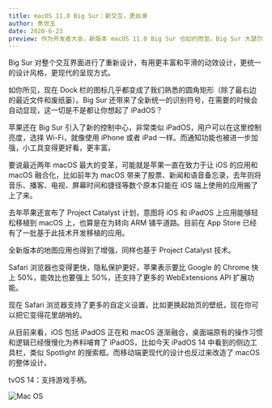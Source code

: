 ```yaml
---
title: macOS 11.0 Big Sur：新交互，更丝滑
author: 焦世玉
date: 2020-6-23
preview: 作为开发者大会，新版本 macOS 11.0 Big Sur 也如约而至。Big Sur 大瑟尔是美国加州一号公路，也是美国西海岸一道非常美丽的风景线。
---
```



Big Sur 对整个交互界面进行了重新设计，有用更丰富和平滑的动效设计，更统一的设计风格，更现代的呈现方式。



如你所见，现在 Dock 栏的图标几乎都变成了我们熟悉的圆角矩形（除了最右边的最近文件和废纸篓）。Big Sur 还带来了全新统一的识别符号，在需要的时候会自动显现，这一切是不是都让你想起了 iPadOS？

苹果还在 Big Sur 引入了新的控制中心，非常类似 iPadOS，用户可以在这里控制亮度，选择 Wi-Fi，就像使用 iPhone 或者 iPad 一样。而通知功能也被进一步加强，小工具变得更好看，更丰富。



要说最近两年 macOS 最大的变革，可能就是苹果一直在致力于让 iOS 的应用和 macOS 融合化，比如前年为 macOS 带来了股票、新闻和语音备忘录，去年则将音乐、播客、电视、屏幕时间和捷径等数个原本只能在 iOS 端上使用的应用搬了上了来。

去年苹果还宣布了 Project Catalyst 计划，意图将 iOS 和 iPadOS 上应用能够轻松移植到 macOS 上，也算是在为转向 ARM 铺平道路。目前在 App Store 已经有了一批基于此技术开发移植的应用。

全新版本的地图应用也得到了增强，同样也基于 Project Catalyst 技术。



Safari 浏览器也变得更快，隐私保护更好，苹果表示要比 Google 的 Chrome 快上 50%，能效比也要强上 50%，还支持了更多的 WebExtensions API 扩展功能。

现在 Safari 浏览器支持了更多的自定义设置，比如更换起始页的壁纸，现在你可以把它变得花里胡哨的。



从目前来看，iOS 包括 iPadOS 正在和 macOS 逐渐融合，桌面端原有的操作习惯和逻辑已经慢慢化为养料哺育了 iPadOS，比如今天 iPadOS 14 中看到的侧边工具栏，类似 Spotlight 的搜索框。而移动端更现代的设计也反过来改造了 macOS 的整体设计。

tvOS 14：支持游戏手柄。

![Mac OS](img.png)
